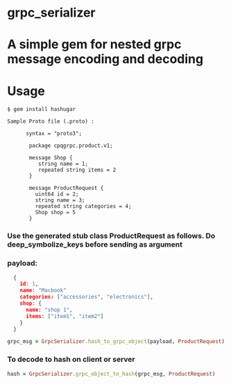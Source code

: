 # grpc_serializer
# A simple gem for nested grpc message encoding and decoding

# Usage
`$ gem install hashugar`

```
Sample Proto file (.proto) :

      syntax = "proto3";

       package cpqgrpc.product.v1;

       message Shop {
          string name = 1;   
          repeated string items = 2
       }

       message ProductRequest {
         uint64 id = 2;
         string name = 3;
         repeated string categories = 4;
         Shop shop = 5
       }
```

### Use the generated stub class ProductRequest as follows. Do deep_symbolize_keys before sending as argument
### payload:
```json
  {
    id: 1,
    name: "Macbook"
    categories: ["accessories", "electronics"],
    shop: {
      name: "shop 1",
      items: ["item1", "item2"]  
    }
  }
```

```ruby
grpc_msg = GrpcSerializer.hash_to_grpc_object(payload, ProductRequest)
```   
### To decode to hash on client or server

```ruby
hash = GrpcSerializer.grpc_object_to_hash(grpc_msg, ProductRequest)
```   
